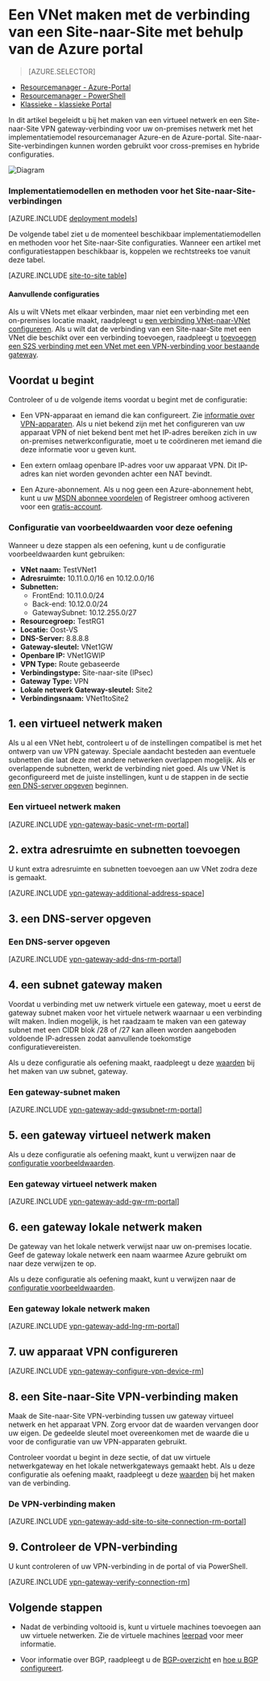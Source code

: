 <properties
   pageTitle="Een virtueel netwerk maken met een Site op Site-VPN-verbinding met Azure resourcemanager en de Portal Azure | Microsoft Azure"
   description="Het maken van VNet met het implementatiemodel resourcemanager en maak verbinding met uw lokale lokale netwerk via een VPN-S2S gateway-verbinding."
   services="vpn-gateway"
   documentationCenter="na"
   authors="cherylmc"
   manager="carmonm"
   editor=""
   tags="azure-resource-manager"/>

<tags
   ms.service="vpn-gateway"
   ms.devlang="na"
   ms.topic="hero-article"
   ms.tgt_pltfrm="na"
   ms.workload="infrastructure-services"
   ms.date="10/14/2016"
   ms.author="cherylmc"/>

# <a name="create-a-vnet-with-a-site-to-site-connection-using-the-azure-portal"></a>Een VNet maken met de verbinding van een Site-naar-Site met behulp van de Azure portal

> [AZURE.SELECTOR]
- [Resourcemanager - Azure-Portal](vpn-gateway-howto-site-to-site-resource-manager-portal.md)
- [Resourcemanager - PowerShell](vpn-gateway-create-site-to-site-rm-powershell.md)
- [Klassieke - klassieke Portal](vpn-gateway-site-to-site-create.md)


In dit artikel begeleidt u bij het maken van een virtueel netwerk en een Site-naar-Site VPN gateway-verbinding voor uw on-premises netwerk met het implementatiemodel resourcemanager Azure-en de Azure-portal. Site-naar-Site-verbindingen kunnen worden gebruikt voor cross-premises en hybride configuraties.

![Diagram](./media/vpn-gateway-howto-site-to-site-resource-manager-portal/s2srmportal.png)


### <a name="deployment-models-and-methods-for-site-to-site-connections"></a>Implementatiemodellen en methoden voor het Site-naar-Site-verbindingen

[AZURE.INCLUDE [deployment models](../../includes/vpn-gateway-deployment-models-include.md)] 

De volgende tabel ziet u de momenteel beschikbaar implementatiemodellen en methoden voor het Site-naar-Site configuraties. Wanneer een artikel met configuratiestappen beschikbaar is, koppelen we rechtstreeks toe vanuit deze tabel.

[AZURE.INCLUDE [site-to-site table](../../includes/vpn-gateway-table-site-to-site-include.md)]

#### <a name="additional-configurations"></a>Aanvullende configuraties 

Als u wilt VNets met elkaar verbinden, maar niet een verbinding met een on-premises locatie maakt, raadpleegt u [een verbinding VNet-naar-VNet configureren](vpn-gateway-vnet-vnet-rm-ps.md). Als u wilt dat de verbinding van een Site-naar-Site met een VNet die beschikt over een verbinding toevoegen, raadpleegt u [toevoegen een S2S verbinding met een VNet met een VPN-verbinding voor bestaande gateway](vpn-gateway-howto-multi-site-to-site-resource-manager-portal.md).

## <a name="before-you-begin"></a>Voordat u begint

Controleer of u de volgende items voordat u begint met de configuratie:

- Een VPN-apparaat en iemand die kan configureert. Zie [informatie over VPN-apparaten](vpn-gateway-about-vpn-devices.md). Als u niet bekend zijn met het configureren van uw apparaat VPN of niet bekend bent met het IP-adres bereiken zich in uw on-premises netwerkconfiguratie, moet u te coördineren met iemand die deze informatie voor u geven kunt.

- Een extern omlaag openbare IP-adres voor uw apparaat VPN. Dit IP-adres kan niet worden gevonden achter een NAT bevindt.
    
- Een Azure-abonnement. Als u nog geen een Azure-abonnement hebt, kunt u uw [MSDN abonnee voordelen](http://azure.microsoft.com/pricing/member-offers/msdn-benefits-details/) of Registreer omhoog activeren voor een [gratis-account](http://azure.microsoft.com/pricing/free-trial/).

### <a name="values"></a>Configuratie van voorbeeldwaarden voor deze oefening


Wanneer u deze stappen als een oefening, kunt u de configuratie voorbeeldwaarden kunt gebruiken:

- **VNet naam:** TestVNet1
- **Adresruimte:** 10.11.0.0/16 en 10.12.0.0/16
- **Subnetten:**
    - FrontEnd: 10.11.0.0/24
    - Back-end: 10.12.0.0/24
    - GatewaySubnet: 10.12.255.0/27
- **Resourcegroep:** TestRG1
- **Locatie:** Oost-VS
- **DNS-Server:** 8.8.8.8
- **Gateway-sleutel:** VNet1GW
- **Openbare IP:** VNet1GWIP
- **VPN Type:** Route gebaseerde
- **Verbindingstype:** Site-naar-site (IPsec)
- **Gateway Type:** VPN
- **Lokale netwerk Gateway-sleutel:** Site2
- **Verbindingsnaam:** VNet1toSite2


## <a name="CreatVNet"></a>1. een virtueel netwerk maken 

Als u al een VNet hebt, controleert u of de instellingen compatibel is met het ontwerp van uw VPN gateway. Speciale aandacht besteden aan eventuele subnetten die laat deze met andere netwerken overlappen mogelijk. Als er overlappende subnetten, werkt de verbinding niet goed. Als uw VNet is geconfigureerd met de juiste instellingen, kunt u de stappen in de sectie [een DNS-server opgeven](#dns) beginnen.

### <a name="to-create-a-virtual-network"></a>Een virtueel netwerk maken

[AZURE.INCLUDE [vpn-gateway-basic-vnet-rm-portal](../../includes/vpn-gateway-basic-vnet-rm-portal-include.md)]  

## <a name="subnets"></a>2. extra adresruimte en subnetten toevoegen

U kunt extra adresruimte en subnetten toevoegen aan uw VNet zodra deze is gemaakt.

[AZURE.INCLUDE [vpn-gateway-additional-address-space](../../includes/vpn-gateway-additional-address-space-include.md)] 

## <a name="dns"></a>3. een DNS-server opgeven

### <a name="to-specify-a-dns-server"></a>Een DNS-server opgeven

[AZURE.INCLUDE [vpn-gateway-add-dns-rm-portal](../../includes/vpn-gateway-add-dns-rm-portal-include.md)]

## <a name="gatewaysubnet"></a>4. een subnet gateway maken

Voordat u verbinding met uw netwerk virtuele een gateway, moet u eerst de gateway subnet maken voor het virtuele netwerk waarnaar u een verbinding wilt maken. Indien mogelijk, is het raadzaam te maken van een gateway subnet met een CIDR blok /28 of /27 kan alleen worden aangeboden voldoende IP-adressen zodat aanvullende toekomstige configuratievereisten.

Als u deze configuratie als oefening maakt, raadpleegt u deze [waarden](#values) bij het maken van uw subnet, gateway.

### <a name="to-create-a-gateway-subnet"></a>Een gateway-subnet maken


[AZURE.INCLUDE [vpn-gateway-add-gwsubnet-rm-portal](../../includes/vpn-gateway-add-gwsubnet-rm-portal-include.md)]

## <a name="VNetGateway"></a>5. een gateway virtueel netwerk maken

Als u deze configuratie als oefening maakt, kunt u verwijzen naar de [configuratie voorbeeldwaarden](#values).

### <a name="to-create-a-virtual-network-gateway"></a>Een gateway virtueel netwerk maken

[AZURE.INCLUDE [vpn-gateway-add-gw-rm-portal](../../includes/vpn-gateway-add-gw-rm-portal-include.md)]

## <a name="LocalNetworkGateway"></a>6. een gateway lokale netwerk maken

De gateway van het lokale netwerk verwijst naar uw on-premises locatie. Geef de gateway lokale netwerk een naam waarmee Azure gebruikt om naar deze verwijzen te op. 

Als u deze configuratie als oefening maakt, kunt u verwijzen naar de [configuratie voorbeeldwaarden](#values).

### <a name="to-create-a-local-network-gateway"></a>Een gateway lokale netwerk maken

[AZURE.INCLUDE [vpn-gateway-add-lng-rm-portal](../../includes/vpn-gateway-add-lng-rm-portal-include.md)]

## <a name="VPNDevice"></a>7. uw apparaat VPN configureren

[AZURE.INCLUDE [vpn-gateway-configure-vpn-device-rm](../../includes/vpn-gateway-configure-vpn-device-rm-include.md)]

## <a name="CreateConnection"></a>8. een Site-naar-Site VPN-verbinding maken

Maak de Site-naar-Site VPN-verbinding tussen uw gateway virtueel netwerk en het apparaat VPN. Zorg ervoor dat de waarden vervangen door uw eigen. De gedeelde sleutel moet overeenkomen met de waarde die u voor de configuratie van uw VPN-apparaten gebruikt. 

Controleer voordat u begint in deze sectie, of dat uw virtuele netwerkgateway en het lokale netwerkgateways gemaakt hebt. Als u deze configuratie als oefening maakt, raadpleegt u deze [waarden](#values) bij het maken van de verbinding.

### <a name="to-create-the-vpn-connection"></a>De VPN-verbinding maken


[AZURE.INCLUDE [vpn-gateway-add-site-to-site-connection-rm-portal](../../includes/vpn-gateway-add-site-to-site-connection-rm-portal-include.md)]

## <a name="VerifyConnection"></a>9. Controleer de VPN-verbinding

U kunt controleren of uw VPN-verbinding in de portal of via PowerShell.

[AZURE.INCLUDE [vpn-gateway-verify-connection-rm](../../includes/vpn-gateway-verify-connection-rm-include.md)]

## <a name="next-steps"></a>Volgende stappen

- Nadat de verbinding voltooid is, kunt u virtuele machines toevoegen aan uw virtuele netwerken. Zie de virtuele machines [leerpad](https://azure.microsoft.com/documentation/learning-paths/virtual-machines) voor meer informatie.

- Voor informatie over BGP, raadpleegt u de [BGP-overzicht](vpn-gateway-bgp-overview.md) en [hoe u BGP configureert](vpn-gateway-bgp-resource-manager-ps.md).
